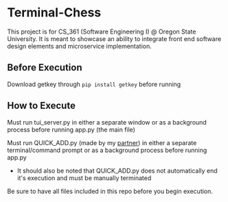# Terminal-Chess
This project is for CS_361 (Software Engineering I) @ Oregon State University. It is meant to showcase an ability to integrate front end software design elements and microservice implementation.

## Before Execution
Download getkey through `pip install getkey` before running

## How to Execute
Must run tui_server.py in either a separate window or as a background process before running app.py (the main file)

Must run QUICK_ADD.py (made by my [partner](https://github.com/ksicat503)) in either a separate terminal/command prompt or as a background process before running app.py
- It should also be noted that QUICK_ADD.py does not automatically end it's execution and must be manually terminated

Be sure to have all files included in this repo before you begin execution.
